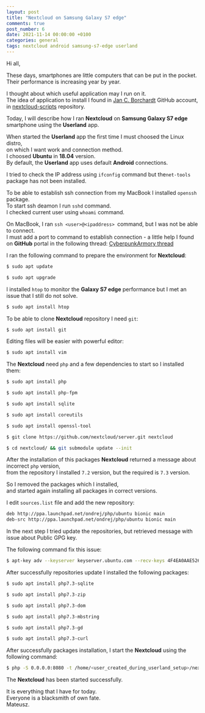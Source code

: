 ```yaml
---
layout: post
title: "Nextcloud on Samsung Galaxy S7 edge"
comments: true
post_number: 6
date: 2021-11-14 00:00:00 +0100
categories: general
tags: nextcloud android samsung-s7-edge userland
---
```


Hi all,

These days, smartphones are little computers that can be put in the pocket.  
Their performance is increasing year by year.  

I thought about which useful application may I run on it.  
The idea of application to install I found in [Jan C. Borchardt](https://github.com/jancborchardt) GitHub account, in [nextcloud-scripts](https://github.com/jancborchardt/nextcloud-scripts/blob/master/nextcloud-on-android.md) repository.

Today, I will describe how I ran **Nextcloud** on **Samsung Galaxy S7 edge** smartphone using the **Userland** app.  

When started the **Userland** app the first time I must choosed the Linux distro,  
on which I want work and connection method.  
I choosed **Ubuntu** in **18.04** version.  
By default, the **Userland** app uses default **Android** connections.  

I tried to check the IP address using ``ifconfig`` command but the``net-tools`` package has not been installed.  

To be able to establish ssh connection from my MacBook I installed ``openssh`` package.  
To start ssh deamon I run ``sshd`` command.  
I checked current user using ``whoami`` command.  

On MacBook, I ran ``ssh <user>@<ipaddress> ``command, but I was not be able to connect.  
I must add a port to command to establish connection - a little help I found on **GitHub** portal in the following thread:
[CyberpunkArmory thread](https://github.com/CypherpunkArmory/UserLAnd/issues/1450)

I ran the following command to prepare the environment for **Nextcloud**:

```bash
$ sudo apt update
```

```bash
$ sudo apt upgrade
```

I installed ``htop`` to monitor the **Galaxy S7 edge** performance but I met an issue that I still do not solve.  

```bash
$ sudo apt install htop
```

To be able to clone **Nextcloud** repository I need ``git``:  

```bash
$ sudo apt install git
```

Editing files will be easier with powerful editor:  
```bash
$ sudo apt install vim
```

The **Nextcloud** need ``php`` and a few dependencies to start so I installed them:   

```bash
$ sudo apt install php
```

```bash
$ sudo apt install php-fpm
```

```bash
$ sudo apt install sqlite
```

```bash
$ sudo apt install coreutils
```

```bash
$ sudo apt install openssl-tool
```

```bash
$ git clone https://github.com/nextcloud/server.git nextcloud
```

```bash
$ cd nextcloud/ && git submodule update --init
```

After the installation of this packages **Nextcloud** returned a message about incorrect ``php`` version,  
from the repository I installed ``7.2`` version, but the required is ``7.3`` version.  

So I removed the packages which I installed,  
and started again installing all packages in correct versions.  

I edit ``sources.list`` file and add the new repository:  

```bash
deb http://ppa.launchpad.net/ondrej/php/ubuntu bionic main
deb-src http://ppa.launchpad.net/ondrej/php/ubuntu bionic main
```
In the next step I tried update the repositories, but retrieved message with issue about Public GPG key.  

The following command fix this issue:  

```bash
$ apt-key adv --keyserver keyserver.ubuntu.com --recv-keys 4F4EA0AAE5267A6C
```

After successfully repositories update I installed the following packages:  

```bash
$ sudo apt install php7.3-sqlite
```

```bash
$ sudo apt install php7.3-zip
```

```bash
$ sudo apt install php7.3-dom
```

```bash
$ sudo apt install php7.3-mbstring
```

```bash
$ sudo apt install php7.3-gd
```

```bash
$ sudo apt install php7.3-curl
```

After successfully packages installation, I start the **Nextcloud** using the following command:  

```bash
$ php -S 0.0.0.0:8080 -t /home/<user_created_during_userland_setup>/nextcloud/
```
The **Nextcloud** has been started successfully.

It is everything that I have for today.  
Everyone is a blacksmith of own fate.  
Mateusz.

